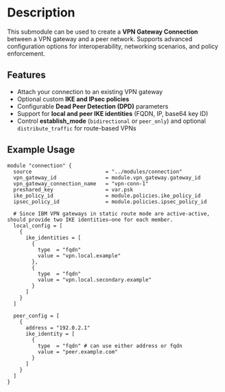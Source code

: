 # Description

This submodule can be used to create a **VPN Gateway Connection** between a VPN gateway and a peer network. Supports advanced configuration options for interoperability, networking scenarios, and policy enforcement.

## Features

- Attach your connection to an existing VPN gateway  
- Optional custom **IKE and IPsec policies**  
- Configurable **Dead Peer Detection (DPD)** parameters  
- Support for **local and peer IKE identities** (FQDN, IP, base64 key ID)  
- Control **establish_mode** (`bidirectional` or `peer_only`) and optional `distribute_traffic` for route-based VPNs

## Example Usage

```hcl
module "connection" {
  source                        = "../modules/connection"
  vpn_gateway_id                = module.vpn_gateway.gateway_id
  vpn_gateway_connection_name   = "vpn-conn-1"
  preshared_key                 = var.psk
  ike_policy_id                 = module.policies.ike_policy_id
  ipsec_policy_id               = module.policies.ipsec_policy_id

  # Since IBM VPN gateways in static route mode are active-active, should provide two IKE identities—one for each member.
  local_config = [
    {
      ike_identities = [
        {
          type  = "fqdn"
          value = "vpn.local.example"
        },
        {
          type  = "fqdn"
          value = "vpn.local.secondary.example"
        }
      ]
    }
  ]

  peer_config = [
    {
      address = "192.0.2.1"
      ike_identity = [
        {
          type  = "fqdn" # can use either address or fqdn
          value = "peer.example.com"
        }
      ]
    }
  ]
}

```
